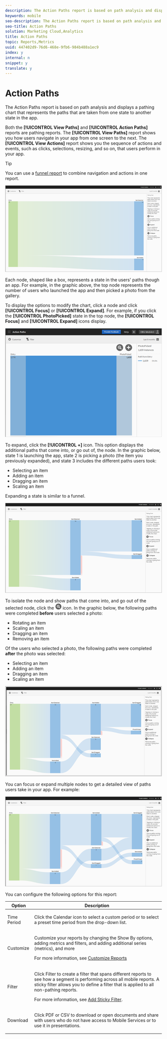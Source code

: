 ```yaml
---
description: The Action Paths report is based on path analysis and displays a pathing chart that represents the paths that are taken from one state to another state in the app.
keywords: mobile
seo-description: The Action Paths report is based on path analysis and displays a pathing chart that represents the paths that are taken from one state to another state in the app.
seo-title: Action Paths
solution: Marketing Cloud,Analytics
title: Action Paths
topic: Reports,Metrics
uuid: 447402d9-76d6-468e-9fb6-984b488a1ec9
index: y
internal: n
snippet: y
translate: y
---
```


# Action Paths

The Action Paths report is based on path analysis and displays a pathing chart that represents the paths that are taken from one state to another state in the app.

 Both the **[!UICONTROL View Paths]** and **[!UICONTROL Action Paths]** reports are pathing reports. The **[!UICONTROL View Paths]** report shows you how users navigate in your app from one screen to the next. The **[!UICONTROL View Actions]** report shows you the sequence of actions and events, such as clicks, selections, resizing, and so on, that users perform in your app.

>[!TIP]
>
>You can use a [funnel report](../usage/reports_funnel.md#concept_7FA67283442D428FA444B0706083F67E) to combine navigation and actions in one report.

![](assets/action_paths.png)

Each node, shaped like a box, represents a state in the users' paths though an app. For example, in the graphic above, the top node represents the number of users who launched the app and then picked a photo from the gallery.

To display the options to modify the chart, click a node and click **[!UICONTROL Focus]** or **[!UICONTROL Expand]**. For example, if you click the **[!UICONTROL PhotoPicked]** state in the top node, the **[!UICONTROL Focus]** and **[!UICONTROL Expand]** icons display.

![](assets/action_paths_icons.png)

To expand, click the **[!UICONTROL +]** icon. This option displays the additional paths that come into, or go out of, the node. In the graphic below, state 1 is launching the app, state 2 is picking a photo (the item you previously expanded), and state 3 includes the different paths users took:

* Selecting an item 
* Adding an item 
* Dragging an item 
* Scaling an item

Expanding a state is similar to a funnel.

![](assets/action_paths_expand.png)

To isolate the node and show paths that come into, and go out of the selected node, click the  ![](assets/icon_focus.png) icon. In the graphic below, the following paths were completed **before** users selected a photo:

* Rotating an item 
* Scaling an item 
* Dragging an item 
* Removing an item

Of the users who selected a photo, the following paths were completed **after** the photo was selected:

* Selecting an item 
* Adding an item 
* Dragging an item 
* Scaling an item

![](assets/action_paths_focus.png)

You can focus or expand multiple nodes to get a detailed view of paths users take in your app. For example:

![](assets/action_paths_mult.png)

You can configure the following options for this report:

<table id="table_1F79804A6A0240A98CB73A6EBE7F1068"> 
 <thead> 
  <tr> 
   <th colname="col1" class="entry"> Option </th> 
   <th colname="col2" class="entry"> Description </th> 
  </tr>
 </thead>
 <tbody> 
  <tr> 
   <td colname="col1"> <p><span class="uicontrol"> Time Period</span> </p> </td> 
   <td colname="col2"> <p>Click the <span class="uicontrol"> Calendar</span> icon to select a custom period or to select a preset time period from the drop-down list. </p> </td> 
  </tr> 
  <tr> 
   <td colname="col1"> <p><span class="uicontrol"> Customize</span> </p> </td> 
   <td colname="col2"> <p>Customize your reports by changing the <span class="uicontrol"> Show By</span> options, adding metrics and filters, and adding additional series (metrics), and more </p> <p>For more information, see <a href="../usage/reports_customize/reports_customize.md#concept_ED099E16594044E69FFD91829F436907" format="dita" scope="local"> Customize Reports</a> </p> </td> 
  </tr> 
  <tr> 
   <td colname="col1"> <p><span class="uicontrol"> Filter</span> </p> </td> 
   <td colname="col2"> <p>Click <span class="uicontrol"> Filter</span> to create a filter that spans different reports to see how a segment is performing across all mobile reports. A sticky filter allows you to define a filter that is applied to all non-pathing reports. </p> <p>For more information, see <a href="../usage/reports_customize/t_sticky_filter.md#task_75B0AD4D58014BB0A5A09FE1B074ECE1" format="dita" scope="local"> Add Sticky Filter</a>. </p> </td> 
  </tr> 
  <tr> 
   <td colname="col1"> <p><span class="uicontrol"> Download</span> </p> </td> 
   <td colname="col2"> <p>Click <span class="uicontrol"> PDF</span> or <span class="uicontrol"> CSV</span> to download or open documents and share with users who do not have access to Mobile Services or to use it in presentations. </p> </td> 
  </tr> 
 </tbody> 
</table>

